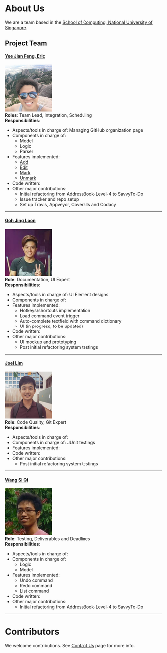 # About Us

We are a team based in the [School of Computing, National University of Singapore](http://www.comp.nus.edu.sg).

## Project Team

#### [Yee Jian Feng, Eric](http://github.com/yeejfe) <br>
<img src="images/yeejfe.png" width="150"><br>
**Roles**: Team Lead, Integration, Scheduling <br>
**Responsibilities**:
* Aspects/tools in charge of: Managing GitHub organization page
* Components in charge of:
	* Model
	* Logic
	* Parser
* Features implemented:
	* [Add](UserGuide.md#22-adding-a-task-add)
 	* [Edit](UserGuide.md#24-editing-a-task--edit)
	* [Mark](UserGuide.md)
	* [Unmark](UserGuide.md)
* Code written:
* Other major contributions:
  * Initial refactoring from AddressBook-Level-4 to SavvyTo-Do
  * Issue tracker and repo setup
  * Set up Travis, Appveyor, Coveralls and Codacy

-----

#### [Goh Jing Loon](https://github.com/jingloon)
<img src="images/jingloon.png" width="150"><br>
**Role**: Documentation, UI Expert <br>
**Responsibilities**:
* Aspects/tools in charge of: UI Element designs
* Components in charge of:
* Features implemented:
    * Hotkeys/shortcuts implementation
    * Load command event trigger
    * Auto-complete textfield with command dictionary
    * UI (in progress, to be updated)
* Code written:
* Other major contributions:
    * UI mockup and prototyping
    * Post initial refactoring system testings

-----

#### [Joel Lim](https://github.com/aljorhythm)
<img src="images/aljorhythm.png" width="150"><br>
**Role**: Code Quality, Git Expert <br>
**Responsibilities**:
* Aspects/tools in charge of:
* Components in charge of: JUnit testings
* Features implemented:
* Code written:
* Other major contributions:
    * Post initial refactoring system testings
-----

#### [Wang Si Qi](https://github.com/coyotestarrkwsq)
<img src="images/coyotestarrkwsq.png" width="150"><br>
**Role**: Testing, Deliverables and Deadlines <br>
**Responsibilities**:
* Aspects/tools in charge of:
* Components in charge of:
	* Logic
	* Model
* Features implemented:
	* Undo command
	* Redo command
	* List command
* Code written:
* Other major contributions:
    * Initial refactoring from AddressBook-Level-4 to SavvyTo-Do

 -----

# Contributors

We welcome contributions. See [Contact Us](ContactUs.md) page for more info.
